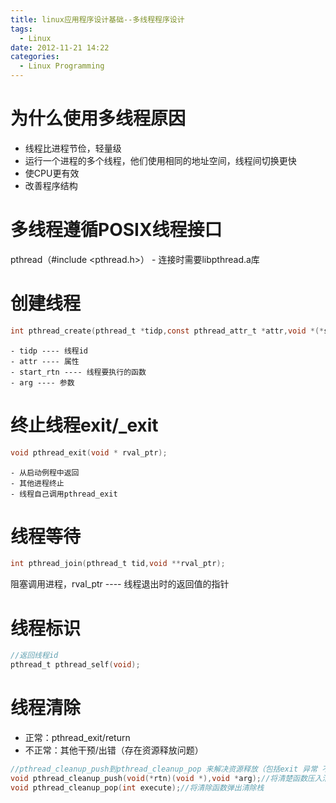 ```yaml
---
title: linux应用程序设计基础--多线程程序设计
tags:
  - Linux
date: 2012-11-21 14:22
categories:
  - Linux Programming
---
```


# 为什么使用多线程原因
- 线程比进程节俭，轻量级
- 运行一个进程的多个线程，他们使用相同的地址空间，线程间切换更快
- 使CPU更有效
- 改善程序结构

# 多线程遵循POSIX线程接口
pthread（#include <pthread.h>）
    - 连接时需要libpthread.a库

<!-- more -->

# 创建线程
```c
int pthread_create(pthread_t *tidp,const pthread_attr_t *attr,void *(*start_rtn)(void),void *arg);
```

    - tidp ---- 线程id
    - attr ---- 属性
    - start_rtn ---- 线程要执行的函数
    - arg ---- 参数

# 终止线程exit/_exit
```c
void pthread_exit(void * rval_ptr);
```

    - 从启动例程中返回
    - 其他进程终止
    - 线程自己调用pthread_exit

# 线程等待
```c
int pthread_join(pthread_t tid,void **rval_ptr);
```
阻塞调用进程，rval_ptr ---- 线程退出时的返回值的指针

# 线程标识
```c
//返回线程id
pthread_t pthread_self(void);
```

# 线程清除
- 正常：pthread_exit/return
- 不正常：其他干预/出错（存在资源释放问题）
```c
//pthread_cleanup_push到pthread_cleanup_pop 来解决资源释放（包括exit 异常 不包括return）
void pthread_cleanup_push(void(*rtn)(void *),void *arg);//将清楚函数压入清除栈
void pthread_cleanup_pop(int execute);//将清除函数弹出清除栈
```
